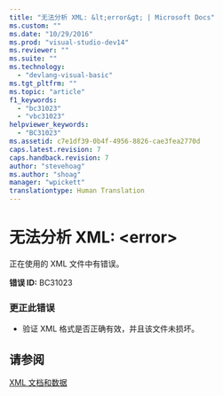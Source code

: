 ```yaml
---
title: "无法分析 XML: &lt;error&gt; | Microsoft Docs"
ms.custom: ""
ms.date: "10/29/2016"
ms.prod: "visual-studio-dev14"
ms.reviewer: ""
ms.suite: ""
ms.technology: 
  - "devlang-visual-basic"
ms.tgt_pltfrm: ""
ms.topic: "article"
f1_keywords: 
  - "bc31023"
  - "vbc31023"
helpviewer_keywords: 
  - "BC31023"
ms.assetid: c7e1df39-0b4f-4956-8826-cae3fea2770d
caps.latest.revision: 7
caps.handback.revision: 7
author: "stevehoag"
ms.author: "shoag"
manager: "wpickett"
translationtype: Human Translation
---
```

# 无法分析 XML: &lt;error&gt;
正在使用的 XML 文件中有错误。  
  
 **错误 ID:** BC31023  
  
### 更正此错误  
  
-   验证 XML 格式是否正确有效，并且该文件未损坏。  
  
## 请参阅  
 [XML 文档和数据](../Topic/XML%20Documents%20and%20Data.md)